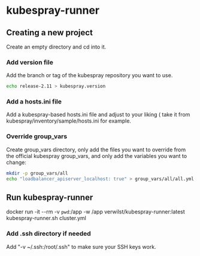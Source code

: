 # kubespray-runner

## Creating a new project

Create an empty directory and cd into it.

### Add version file

Add the branch or tag of the kubespray repository you want to use.

```bash
echo release-2.11 > kubespray.version
```
### Add a hosts.ini file

Add a kubespray-based hosts.ini file and adjust to your liking ( take it from kubespray/inventory/sample/hosts.ini for example.

### Override group_vars

Create group_vars directory, only add the files you want to override from the official kubespray group_vars, and only add the variables you want to change:

```bash
mkdir -p group_vars/all
echo "loadbalancer_apiserver_localhost: true" > group_vars/all/all.yml
```

## Run kubespray-runner

docker run -it --rm -v `pwd`:/app -w /app verwilst/kubespray-runner:latest kubespray-runner.sh cluster.yml

### Add .ssh directory if needed

Add "-v ~/.ssh:/root/.ssh" to make sure your SSH keys work.
